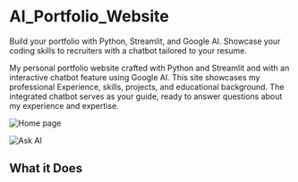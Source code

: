 # AI_Portfolio_Website
Build your portfolio with Python, Streamlit, and Google AI. Showcase your coding skills to recruiters with a chatbot tailored to your resume.

My personal portfolio website crafted with Python and Streamlit and with an interactive chatbot feature using Google AI. This site showcases my professional Experience, skills, projects, and educational background. The integrated chatbot serves as your guide, ready to answer questions about my experience and expertise.

![Home page](./images/hw2_q1.jpg)

![Ask AI](./images/hw2_q2.jpg)
## What it Does
